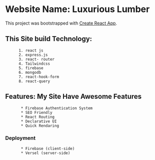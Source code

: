 
# Website Name: Luxurious Lumber

This project was bootstrapped with [Create React App](https://github.com/facebook/create-react-app).

## This Site build Technology: 
          1. react js
          2. express.js
          3. react- router
          4. Tailwindcss
          5. firebase
          6. mongodb
          7. react-hook-form
          8. react-query
          




 ## Features:  My Site Have Awesome Features 
 
           * Firebase Authentication System
           * SEO Friendly
           * React Routing 
           * Declarative UI
           * Quick Rendaring


### Deployment
           * Firebase (client-side)
           * Versel (server-side)
